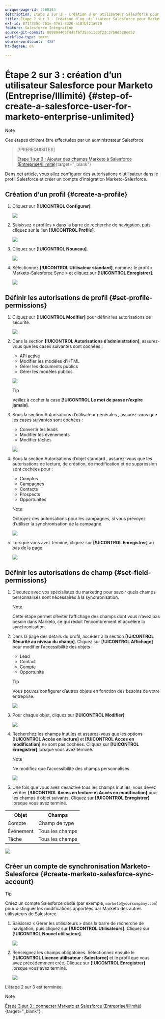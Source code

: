 ```yaml
---
unique-page-id: 2360364
description: Étape 2 sur 3 - Création d’un utilisateur Salesforce pour Marketo (Entreprise/Illimité) - Documents Marketo - Documentation du produit
title: Étape 2 sur 3 - Création d’un utilisateur Salesforce pour Marketo (Entreprise/Illimité)
exl-id: 871f335c-7b1e-47e1-8320-a18fbf21a970
feature: Salesforce Integration
source-git-commit: 989804463f44afbf35ab11c0f23c37b0d328e652
workflow-type: tm+mt
source-wordcount: '428'
ht-degree: 6%

---
```


# Étape 2 sur 3 : création d’un utilisateur Salesforce pour Marketo (Entreprise/Illimité) {#step-of-create-a-salesforce-user-for-marketo-enterprise-unlimited}

>[!NOTE]
>
>Ces étapes doivent être effectuées par un administrateur Salesforce

>[!PREREQUISITES]
>
>[Étape 1 sur 3 : Ajouter des champs Marketo à Salesforce (Entreprise/Illimité)](/help/marketo/product-docs/crm-sync/salesforce-sync/setup/enterprise-unlimited-edition/step-1-of-3-add-marketo-fields-to-salesforce-enterprise-unlimited.md){target="_blank"}

Dans cet article, vous allez configurer des autorisations d’utilisateur dans le profil Salesforce et créer un compte d’intégration Marketo-Salesforce.

## Création d’un profil {#create-a-profile}

1. Cliquez sur **[!UICONTROL Configurer]**.

   ![](assets/image2015-6-11-16-3a15-3a27.png)

1. Saisissez « profiles » dans la barre de recherche de navigation, puis cliquez sur le lien **[!UICONTROL Profils]**.

   ![](assets/sfdc-profiles-hands.png)

1. Cliquez sur **[!UICONTROL Nouveau]**.

   ![](assets/image2014-12-9-9-3a19-3a15.png)

1. Sélectionnez **[!UICONTROL Utilisateur standard]**, nommez le profil « Marketo-Salesforce Sync » et cliquez sur **[!UICONTROL Enregistrer]**.

   ![](assets/image2014-12-9-9-3a19-3a22.png)

## Définir les autorisations de profil {#set-profile-permissions}

1. Cliquez sur **[!UICONTROL Modifier]** pour définir les autorisations de sécurité.

   ![](assets/image2014-12-9-9-3a19-3a30.png)

1. Dans la section **[!UICONTROL Autorisations d’administration]**, assurez-vous que les cases suivantes sont cochées :

   * API activé
   * Modifier les modèles d&#39;HTML
   * Gérer les documents publics
   * Gérer les modèles publics

   ![](assets/image2014-12-9-9-3a19-3a38.png)

   >[!TIP]
   >
   >Veillez à cocher la case **[!UICONTROL Le mot de passe n’expire jamais]**.

1. Sous la section Autorisations d’utilisateur générales , assurez-vous que les cases suivantes sont cochées :

   * Convertir les leads
   * Modifier les événements
   * Modifier tâches

   ![](assets/image2014-12-9-9-3a19-3a47.png)

1. Sous la section Autorisations d’objet standard , assurez-vous que les autorisations de lecture, de création, de modification et de suppression sont cochées pour :

   * Comptes
   * Campagnes
   * Contacts
   * Prospects
   * Opportunités

   >[!NOTE]
   >
   >Octroyez des autorisations pour les campagnes, si vous prévoyez d’utiliser la synchronisation de la campagne.

   ![](assets/image2014-12-9-9-3a19-3a57.png)

1. Lorsque vous avez terminé, cliquez sur **[!UICONTROL Enregistrer]** au bas de la page.

   ![](assets/image2014-12-9-9-3a20-3a5.png)

## Définir les autorisations de champ {#set-field-permissions}

1. Discutez avec vos spécialistes du marketing pour savoir quels champs personnalisés sont nécessaires à la synchronisation.

   >[!NOTE]
   >
   >Cette étape permet d’éviter l’affichage des champs dont vous n’avez pas besoin dans Marketo, ce qui réduit l’encombrement et accélère la synchronisation.

1. Dans la page des détails du profil, accédez à la section **[!UICONTROL Sécurité au niveau du champ]**. Cliquez sur **[!UICONTROL Affichage]** pour modifier l’accessibilité des objets :

   * Lead
   * Contact
   * Compte
   * Opportunité

   >[!TIP]
   >
   >Vous pouvez configurer d’autres objets en fonction des besoins de votre entreprise.

   ![](assets/image2014-12-9-9-3a20-3a14.png)

1. Pour chaque objet, cliquez sur **[!UICONTROL Modifier]**.

   ![](assets/sfdc-sync-field-edit1.png)

1. Recherchez les champs inutiles et assurez-vous que les options **[!UICONTROL Accès en lecture]** et **[!UICONTROL Accès en modification]** ne sont pas cochées. Cliquez sur **[!UICONTROL Enregistrer]** lorsque vous avez terminé.

   >[!NOTE]
   >
   >Ne modifiez que l’accessibilité des champs personnalisés.

   ![](assets/sfdc-sync-field-edit2.png)

1. Une fois que vous avez désactivé tous les champs inutiles, vous devez vérifier **[!UICONTROL Accès en lecture et Accès en modification]** pour les champs d’objet suivants. Cliquez sur **[!UICONTROL Enregistrer]** lorsque vous avez terminé.

<table> 
 <tbody> 
  <tr> 
   <th>Objet</th> 
   <th>Champs</th> 
  </tr> 
  <tr> 
   <td>Compte</td> 
   <td>Champ de type</td> 
  </tr> 
  <tr> 
   <td>Événement</td> 
   <td>Tous les champs</td> 
  </tr> 
  <tr> 
   <td>Tâche</td> 
   <td>Tous les champs</td> 
  </tr> 
 </tbody> 
</table>

![](assets/sfdc-check-the-boxes.png)

## Créer un compte de synchronisation Marketo-Salesforce {#create-marketo-salesforce-sync-account}

>[!TIP]
>
>Créez un compte Salesforce dédié (par exemple, `marketo@yourcompany.com`) pour distinguer les modifications apportées par Marketo des autres utilisateurs de Salesforce.

1. Saisissez « Gérer les utilisateurs » dans la barre de recherche de navigation, puis cliquez sur **[!UICONTROL Utilisateurs]**. Cliquez sur **[!UICONTROL Nouvel utilisateur]**.

   ![](assets/sfdc-new-users.png)

1. Renseignez les champs obligatoires. Sélectionnez ensuite le **[!UICONTROL Licence utilisateur : Salesforce]** et le profil que vous avez précédemment créé. Cliquez sur **[!UICONTROL Enregistrer]** lorsque vous avez terminé.

   ![](assets/image2014-12-9-9-3a20-3a56.png)

L’étape 2 sur 3 est terminée.

>[!NOTE]
>
>[Étape 3 sur 3 : connecter Marketo et Salesforce (Entreprise/Illimité)](/help/marketo/product-docs/crm-sync/salesforce-sync/setup/enterprise-unlimited-edition/step-3-of-3-connect-marketo-and-salesforce-enterprise-unlimited.md){target="_blank"}
